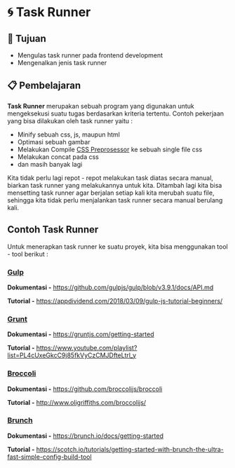 # :cyclone: Task Runner

## :bookmark_tabs: Tujuan

- Mengulas task runner pada frontend development
- Mengenalkan jenis task runner

## :clipboard: Pembelajaran

**Task Runner** merupakan sebuah program yang digunakan untuk mengeksekusi suatu tugas berdasarkan kriteria tertentu. Contoh pekerjaan yang bisa dilakukan oleh task runner yaitu :

- Minify sebuah css, js, maupun html
- Optimasi sebuah gambar
- Melakukan Compile [CSS Preprosessor](preprocessor-css.md) ke sebuah single file css
- Melakukan concat pada css
- dan masih banyak lagi

Kita tidak perlu lagi repot - repot melakukan task diatas secara manual, biarkan task runner yang melakukannya untuk kita. Ditambah lagi kita bisa mensetting task runner agar berjalan setiap kali kita merubah suatu file, sehingga kita tidak perlu menjalankan task runner secara manual berulang kali.

## Contoh Task Runner

Untuk menerapkan task runner ke suatu proyek, kita bisa menggunakan tool - tool berikut :

### [Gulp](https://gulpjs.com/)

**Dokumentasi -** https://github.com/gulpjs/gulp/blob/v3.9.1/docs/API.md

**Tutorial -** https://appdividend.com/2018/03/09/gulp-js-tutorial-beginners/

### [Grunt](https://gruntjs.com/)

**Dokumentasi -** https://gruntjs.com/getting-started

**Tutorial -** https://www.youtube.com/playlist?list=PL4cUxeGkcC9j85fkVyCzCMJDfteLtrl_y

### [Broccoli](http://broccolijs.com/)

**Dokumentasi -** https://github.com/broccolijs/broccoli

**Tutorial -** http://www.oligriffiths.com/broccolijs/

### [Brunch](https://brunch.io/)

**Dokumentasi -** https://brunch.io/docs/getting-started

**Tutorial -** https://scotch.io/tutorials/getting-started-with-brunch-the-ultra-fast-simple-config-build-tool
